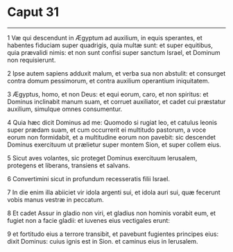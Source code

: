 # Caput 31

***

1 Væ qui descendunt in Ægyptum ad auxilium, in equis sperantes, et habentes fiduciam super quadrigis, quia multæ sunt: et super equitibus, quia prævalidi nimis: et non sunt confisi super sanctum Israel, et Dominum non requisierunt.

2 Ipse autem sapiens adduxit malum, et verba sua non abstulit: et consurget contra domum pessimorum, et contra auxilium operantium iniquitatem.

3 Ægyptus, homo, et non Deus: et equi eorum, caro, et non spiritus: et Dominus inclinabit manum suam, et corruet auxiliator, et cadet cui præstatur auxilium, simulque omnes consumentur.

4 Quia hæc dicit Dominus ad me: Quomodo si rugiat leo, et catulus leonis super prædam suam, et cum occurrerit ei multitudo pastorum, a voce eorum non formidabit, et a multitudine eorum non pavebit: sic descendet Dominus exercituum ut prælietur super montem Sion, et super collem eius.

5 Sicut aves volantes, sic proteget Dominus exercituum Ierusalem, protegens et liberans, transiens et salvans.

6 Convertimini sicut in profundum recesseratis filii Israel.

7 In die enim illa abiiciet vir idola argenti sui, et idola auri sui, quæ fecerunt vobis manus vestræ in peccatum.

8 Et cadet Assur in gladio non viri, et gladius non hominis vorabit eum, et fugiet non a facie gladii: et iuvenes eius vectigales erunt:

9 et fortitudo eius a terrore transibit, et pavebunt fugientes principes eius: dixit Dominus: cuius ignis est in Sion. et caminus eius in Ierusalem.

